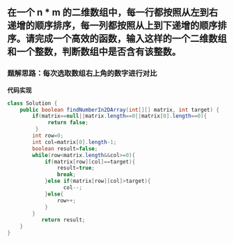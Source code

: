 ## 在一个 n * m 的二维数组中，每一行都按照从左到右递增的顺序排序，每一列都按照从上到下递增的顺序排序。请完成一个高效的函数，输入这样的一个二维数组和一个整数，判断数组中是否含有该整数。

### 题解思路：每次选取数组右上角的数字进行对比
**代码实现**
```java
class Solution {
    public boolean findNumberIn2DArray(int[][] matrix, int target) {
        if(matrix==null||matrix.length==0||matrix[0].length==0){
             return false;
         }
        int row=0;
        int col=matrix[0].length-1;
        boolean result=false;
        while(row<matrix.length&&col>=0){
            if(matrix[row][col]==target){
                result=true;
                break;
            }else if(matrix[row][col]>target){
                  col--;
            }else{
                row++;
            }
        }
           return result;
    }
}

